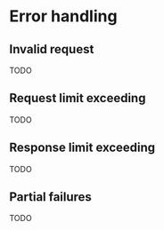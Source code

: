 # Error handling

## Invalid request

TODO

## Request limit exceeding

TODO

## Response limit exceeding

TODO

## Partial failures

TODO
